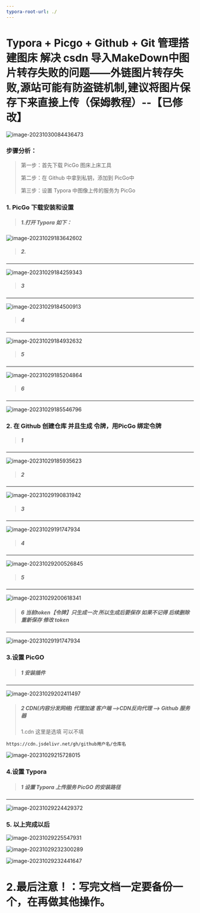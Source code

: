 ```yaml
---
typora-root-url: ./
---
```


# Typora + Picgo  + Github + Git 管理搭建图床 解决 csdn 导入MakeDown中图片转存失败的问题——外链图片转存失败,源站可能有防盗链机制,建议将图片保存下来直接上传（保姆教程）--【已修改】

![image-20231030084436473](https://cdn.jsdelivr.net/gh/759454381/image/csdn/202310301229965.png)



### 步骤分析：

>第一步：首先下载 PicGo 图床上床工具
>
>第二步：在 Github 中拿到私钥，添加到 PicGo中
>
>第三步：设置 Typora 中图像上传的服务为 PicGo



### 1. PicGo 下载安装和设置

>##### 1.打开 Typora 如下：


![image-20231029183642602](https://cdn.jsdelivr.net/gh/759454381/image/csdn/202310301229966.png)

> ##### 2.
---

![image-20231029184259343](https://cdn.jsdelivr.net/gh/759454381/image/csdn/202310301229968.png)



> ##### 3
---



![image-20231029184500913](https://cdn.jsdelivr.net/gh/759454381/image/csdn/202310301229969.png)



> ##### 4
---



![image-20231029184932632](https://cdn.jsdelivr.net/gh/759454381/image/csdn/202310301229970.png)




> ##### 5
---



![image-20231029185204864](https://cdn.jsdelivr.net/gh/759454381/image/csdn/202310301229971.png)




> ##### 6
---





![image-20231029185546796](https://cdn.jsdelivr.net/gh/759454381/image/csdn/202310301229972.png)



### 2. 在 Github 创建仓库 并且生成 令牌，用PicGo 绑定令牌

> ##### 1
---
![image-20231029185935623](https://cdn.jsdelivr.net/gh/759454381/image/csdn/202310301229973.png)


> ##### 2
---



![image-20231029190831942](https://cdn.jsdelivr.net/gh/759454381/image/csdn/202310301229974.png)


> ##### 3
---

![image-20231029191747934](https://cdn.jsdelivr.net/gh/759454381/image/csdn/202310301229975.png)


> ##### 4
---

![image-20231029200526845](https://cdn.jsdelivr.net/gh/759454381/image/csdn/202310301229976.png)

> ##### 5
---



![image-20231029200618341](https://cdn.jsdelivr.net/gh/759454381/image/csdn/202310301229977.png)



> ##### 6 当前token【令牌】只生成一次 所以生成后要保存  如果不记得 后续删除重新保存 修改 token
---

![image-20231029191747934](https://cdn.jsdelivr.net/gh/759454381/image/csdn/202310301229975.png)

### 3.设置 PicGO
> ##### 1  安装插件
> 
---
![image-20231029202411497](https://cdn.jsdelivr.net/gh/759454381/image/csdn/202310301229978.png)

> ##### 2  CDN(内容分发网络) 代理加速  客户端 ——>CDN反向代理 ——> Github 服务器
>
> 1.cdn 这里是选填 可以不填

```
https://cdn.jsdelivr.net/gh/github用户名/仓库名
```

![image-20231029215728015](https://cdn.jsdelivr.net/gh/759454381/image/csdn/202310301229979.png)



### 4.设置 Typora 

> ##### 1  设置 Typora 上传服务 PicGO 的安装路径
---



![image-20231029224429372](https://cdn.jsdelivr.net/gh/759454381/image/csdn/202310301229980.png)



### 5. 以上完成以后



![image-20231029225547931](https://cdn.jsdelivr.net/gh/759454381/image/csdn/202310301229981.png)



![image-20231029232300289](https://cdn.jsdelivr.net/gh/759454381/image/csdn/202310301229982.png)





![image-20231029232441647](https://cdn.jsdelivr.net/gh/759454381/image/csdn/202310301229983.png)



# 2.最后注意！：写完文档一定要备份一个，在再做其他操作。
